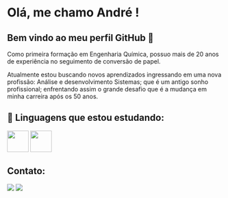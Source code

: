# Olá, me chamo André ! 
## Bem vindo ao meu perfil GitHub 👋

Como primeira formação em Engenharia Química, possuo mais de 20 anos de experiência no seguimento de conversão de papel.

Atualmente estou buscando novos aprendizados ingressando em uma nova profissão: Análise e desenvolvimento Sistemas; que é um antigo sonho profissional; enfrentando assim o grande desafio que é a mudança em minha carreira após os 50 anos.





## 🔭 Linguagens que estou estudando:
<div>
  <img width="50" height="50" loading="lazy" src="https://cdn.jsdelivr.net/gh/devicons/devicon/icons/java/java-original.svg" "/> 
  <img width="50" height="50" loading="lazy" src="https://cdn.jsdelivr.net/gh/devicons/devicon/icons/spring/spring-original.svg" />  
 
</div>

## Contato:

<div style= "display: inline" >
    <a href = "mailto:andresouza44@gmail.com"><img loading="lazy" src="https://img.shields.io/badge/Gmail-D14836?style=for-the-badge&logo=gmail&logoColor=white" target="_blank"></a>  
    <a href="https://www.linkedin.com/in/andre-martins-de-souza/" target="_blank"><img loading="lazy" src="https://img.shields.io/badge/-LinkedIn-%230077B5?style=for-the-badge&logo=linkedin&logoColor=white" target="_blank"></a>   
</div>
